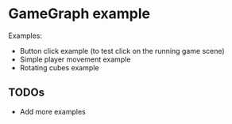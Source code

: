 # GameGraph example

Examples:
* Button click example (to test click on the running game scene)
* Simple player movement example
* Rotating cubes example

## TODOs

* Add more examples
